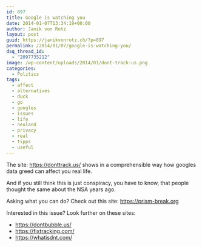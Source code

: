 ```yaml
---
id: 897
title: Google is watching you
date: 2014-01-07T13:34:19+00:00
author: Janik von Rotz
layout: post
guid: https://janikvonrotz.ch/?p=897
permalink: /2014/01/07/google-is-watching-you/
dsq_thread_id:
  - "2097735212"
image: /wp-content/uploads/2014/01/dont-track-us.png
categories:
  - Politics
tags:
  - affect
  - alternatives
  - duck
  - go
  - googles
  - issues
  - life
  - neuland
  - privacy
  - real
  - tipps
  - useful
---
```

The site: <a href="https://donttrack.us/">https://donttrack.us/</a> shows in a comprehensible way how googles data greed can affect you real life.

And if you still think this is just conspiracy, you have to know, that people thought the same about the NSA years ago.

Asking what you can do? Check out this site: <a href="https://prism-break.org">https://prism-break.org</a>

Interested in this issue? Look further on these sites:

<ul>
    <li><a href="https://dontbubble.us/">https://dontbubble.us/</a></li>
    <li><a href="https://fixtracking.com/">https://fixtracking.com/</a></li>
    <li><a href="https://whatisdnt.com/">https://whatisdnt.com/</a></li>
</ul>